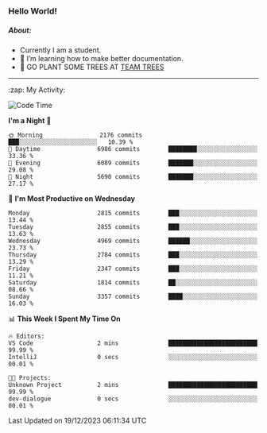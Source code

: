 ### Hello World!

##### About:
- Currently I am a student.
- 🌱 I’m learning how to make better documentation.
- 🌱 GO PLANT SOME TREES AT [TEAM TREES](https://teamtrees.org/)

---
  <summary>:zap: My Activity:</summary>
  
<!--START_SECTION:waka-->
![Code Time](http://img.shields.io/badge/Code%20Time-1%2C267%20hrs%2050%20mins-blue)

**I'm a Night 🦉** 

```text
🌞 Morning                2176 commits        ███░░░░░░░░░░░░░░░░░░░░░░   10.39 % 
🌆 Daytime                6986 commits        ████████░░░░░░░░░░░░░░░░░   33.36 % 
🌃 Evening                6089 commits        ███████░░░░░░░░░░░░░░░░░░   29.08 % 
🌙 Night                  5690 commits        ███████░░░░░░░░░░░░░░░░░░   27.17 % 
```
📅 **I'm Most Productive on Wednesday** 

```text
Monday                   2815 commits        ███░░░░░░░░░░░░░░░░░░░░░░   13.44 % 
Tuesday                  2855 commits        ███░░░░░░░░░░░░░░░░░░░░░░   13.63 % 
Wednesday                4969 commits        ██████░░░░░░░░░░░░░░░░░░░   23.73 % 
Thursday                 2784 commits        ███░░░░░░░░░░░░░░░░░░░░░░   13.29 % 
Friday                   2347 commits        ███░░░░░░░░░░░░░░░░░░░░░░   11.21 % 
Saturday                 1814 commits        ██░░░░░░░░░░░░░░░░░░░░░░░   08.66 % 
Sunday                   3357 commits        ████░░░░░░░░░░░░░░░░░░░░░   16.03 % 
```


📊 **This Week I Spent My Time On** 

```text
🔥 Editors: 
VS Code                  2 mins              █████████████████████████   99.99 % 
IntelliJ                 0 secs              ░░░░░░░░░░░░░░░░░░░░░░░░░   00.01 % 

🐱‍💻 Projects: 
Unknown Project          2 mins              █████████████████████████   99.99 % 
dev-dialogue             0 secs              ░░░░░░░░░░░░░░░░░░░░░░░░░   00.01 % 
```


 Last Updated on 19/12/2023 06:11:34 UTC
<!--END_SECTION:waka-->
